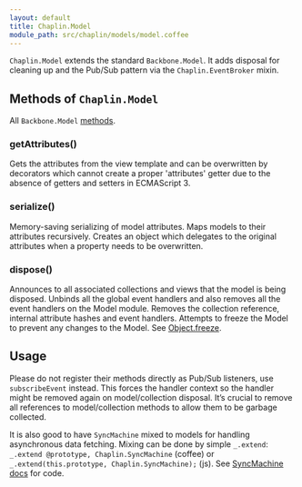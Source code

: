 ```yaml
---
layout: default
title: Chaplin.Model
module_path: src/chaplin/models/model.coffee
---
```


`Chaplin.Model` extends the standard `Backbone.Model`. It adds disposal for cleaning up and the Pub/Sub pattern via the `Chaplin.EventBroker` mixin.

## Methods of `Chaplin.Model`
All `Backbone.Model` [methods](http://backbonejs.org/#Model).

### getAttributes()
Gets the attributes from the view template and can be overwritten by decorators which cannot create a proper 'attributes' getter due to the absence of getters and setters in ECMAScript 3.

### serialize()
Memory-saving serializing of model attributes. Maps models to their attributes recursively. Creates an object which delegates to the original attributes when a property needs to be overwritten.

### dispose()
Announces to all associated collections and views that the model is being disposed. Unbinds all the global event handlers and also removes all the event handlers on the Model module. Removes the collection reference, internal attribute hashes and event handlers.  Attempts to freeze the Model to prevent any changes to the Model. See [Object.freeze](https://developer.mozilla.org/en/JavaScript/Reference/Global_Objects/Object/freeze).

## Usage
Please do not register their methods directly as Pub/Sub listeners, use `subscribeEvent` instead. This forces the handler context so the handler might be removed again on model/collection disposal. It’s crucial to remove all references to model/collection methods to allow them to be garbage collected.

It is also good to have `SyncMachine` mixed to models for handling asynchronous data fetching. Mixing can be done by simple `_.extend`: `_.extend @prototype, Chaplin.SyncMachine` (coffee) or `_.extend(this.prototype, Chaplin.SyncMachine);` (js). See [SyncMachine docs](./chaplin.sync_machine.html) for code.
